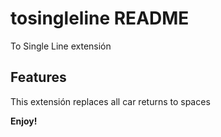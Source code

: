# tosingleline README

To Single Line extensión

## Features

This extensión replaces all car returns to spaces



**Enjoy!**

